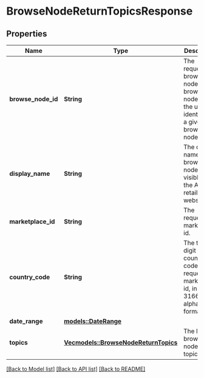 # BrowseNodeReturnTopicsResponse

## Properties

Name | Type | Description | Notes
------------ | ------------- | ------------- | -------------
**browse_node_id** | **String** | The requested browse node id. A browse node id is the unique identifier of a given browse node. | 
**display_name** | **String** | The display name of the browse node, as visible on the Amazon retail website. | 
**marketplace_id** | **String** | The requested marketplace id. | 
**country_code** | **String** | The two digit country code of requested marketplace id, in ISO 3166-1 alpha-2 format. | 
**date_range** | [**models::DateRange**](DateRange.md) |  | 
**topics** | [**Vec<models::BrowseNodeReturnTopics>**](BrowseNodeReturnTopics.md) | The list of browse node return topics. | 

[[Back to Model list]](../README.md#documentation-for-models) [[Back to API list]](../README.md#documentation-for-api-endpoints) [[Back to README]](../README.md)


